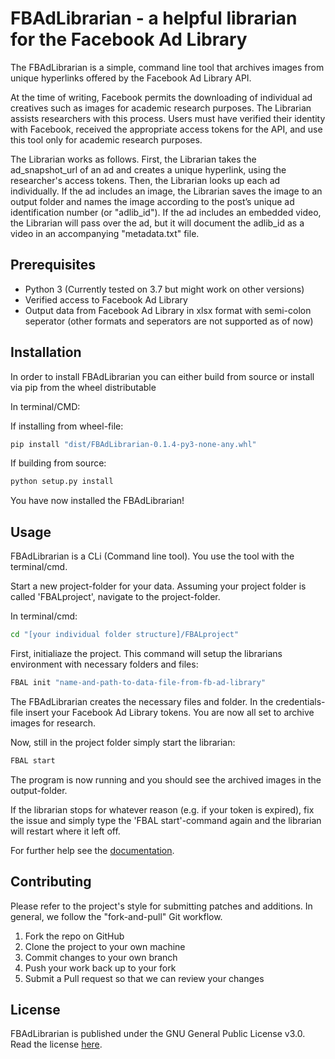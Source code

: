 # FBAdLibrarian - a helpful librarian for the Facebook Ad Library 

The FBAdLibrarian is a simple, command line tool that archives images from unique hyperlinks offered by the Facebook Ad Library API.

At the time of writing, Facebook permits the downloading of individual ad creatives such as images for academic research purposes. The Librarian assists researchers with this process. Users must have verified their identity with Facebook, received the appropriate access tokens for the API, and use this tool only for academic research purposes. 

The Librarian works as follows. First, the Librarian takes the ad_snapshot_url of an ad and creates a unique hyperlink, using the researcher's access tokens. Then, the Librarian looks up each ad individually. If the ad includes an image, the Librarian saves the image to an output folder and names the image according to the post’s unique ad identification number (or "adlib_id"). If the ad includes an embedded video, the Librarian will pass over the ad, but it will document the adlib_id as a video in an accompanying "metadata.txt" file. 


## Prerequisites
* Python 3 (Currently tested on 3.7 but might work on other versions)
* Verified access to Facebook Ad Library 
* Output data from Facebook Ad Library in xlsx format with semi-colon seperator (other formats and seperators are not supported as of now)  


## Installation
In order to install FBAdLibrarian you can either build from source or install via pip from the wheel distributable

In terminal/CMD:

If installing from wheel-file:
```bash
pip install "dist/FBAdLibrarian-0.1.4-py3-none-any.whl"
```

If building from source:

```bash
python setup.py install 
```

You have now installed the FBAdLibrarian!


## Usage

FBAdLibrarian is a CLi (Command line tool). You use the tool with the terminal/cmd.

Start a new project-folder for your data.
Assuming your project folder is called 'FBALproject', navigate to the project-folder.

In terminal/cmd:
```bash
cd "[your individual folder structure]/FBALproject"
```

First, initialiaze the project. This command will setup the librarians environment with necessary folders and files:
```bash
FBAL init "name-and-path-to-data-file-from-fb-ad-library"
```
The FBAdLibrarian creates the necessary files and folder. 
In the credentials-file insert your Facebook Ad Library tokens.
You are now all set to archive images for research.

Now, still in the project folder simply start the librarian:
```bash
FBAL start 
```
The program is now running and you should see the archived images in the output-folder.  

If the librarian stops for whatever reason (e.g. if your token is expired), fix the issue and simply type the 'FBAL start'-command again and the librarian will restart where it left off.


For further help see the [documentation](https://fbadlibrarian.readthedocs.io/en/latest/index.html). 



## Contributing
Please refer to the project's style for submitting patches and additions. In general, we follow the "fork-and-pull" Git workflow.

1. Fork the repo on GitHub
2. Clone the project to your own machine
3. Commit changes to your own branch
4. Push your work back up to your fork
5. Submit a Pull request so that we can review your changes  



## License
FBAdLibrarian is published under the GNU General Public License v3.0.  
Read the license [here](LICENSE).

